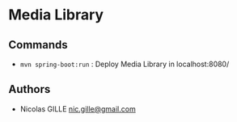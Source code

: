 # Media Library

## Commands
- `mvn spring-boot:run` : Deploy Media Library in localhost:8080/

## Authors
- Nicolas GILLE <nic.gille@gmail.com>
